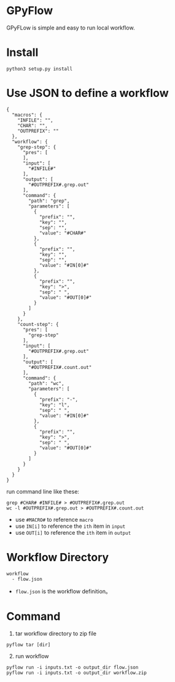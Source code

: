 # GPyFlow
GPyFLow is simple and easy to run local workflow.

# Install
```angular2html
python3 setup.py install
```

# Use JSON to define a workflow
```angular2html
{
  "macros": {
    "INFILE": "",
    "CHAR": "",
    "OUTPREFIX": ""
  },
  "workflow": {
    "grep-step": {
      "pres": [
      ],
      "input": [
        "#INFILE#"
      ],
      "output": [
        "#OUTPREFIX#.grep.out"
      ],
      "command": {
        "path": "grep",
        "parameters": [
          {
            "prefix": "",
            "key": "",
            "sep": "",
            "value": "#CHAR#"
          },
          {
            "prefix": "",
            "key": "",
            "sep": "",
            "value": "#IN[0]#"
          },
          {
            "prefix": "",
            "key": ">",
            "sep": " ",
            "value": "#OUT[0]#"
          }
        ]
      }
    },
    "count-step": {
      "pres": [
        "grep-step"
      ],
      "input": [
        "#OUTPREFIX#.grep.out"
      ],
      "output": [
        "#OUTPREFIX#.count.out"
      ],
      "command": {
        "path": "wc",
        "parameters": [
          {
            "prefix": "-",
            "key": "l",
            "sep": " ",
            "value": "#IN[0]#"
          },
          {
            "prefix": "",
            "key": ">",
            "sep": " ",
            "value": "#OUT[0]#"
          }
        ]
      }
    }
  }
}
```
run command line like these:
```angular2html
grep #CHAR# #INFILE# > #OUTPREFIX#.grep.out
wc -l #OUTPREFIX#.grep.out > #OUTPREFIX#.count.out
```

- use `#MACRO#` to reference `macro`
- use `IN[i]` to reference the `ith` item in `input`
- use `OUT[i]` to reference the `ith` item in `output`

# Workflow Directory
```angular2html
workflow
  - flow.json
```
- `flow.json` is the workflow definition。

# Command

1. tar workflow directory to zip file
```angular2html
pyflow tar [dir]
```

2. run workflow
```angular2html
pyflow run -i inputs.txt -o output_dir flow.json
pyflow run -i inputs.txt -o output_dir workflow.zip
```
